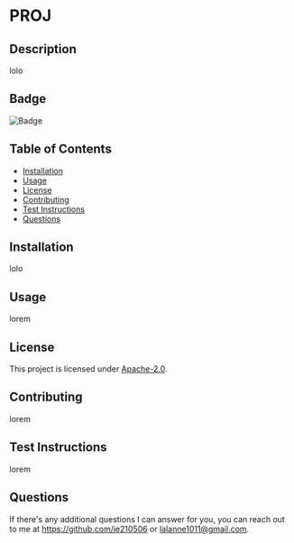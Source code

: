 
# PROJ

## Description
lolo

## Badge
![Badge](https://img.shields.io/badge/License-Apache_2.0-yellow)

## Table of Contents
- [Installation](#installation)
- [Usage](#usage)
- [License](#license)
- [Contributing](#contributing)
- [Test Instructions](#testinstructions)
- [Questions](#questions)
   
## Installation 
lolo

## Usage 
lorem

## License 
This project is licensed under [Apache-2.0](https://opensource.org/licenses/Apache-2.0). 

## Contributing 
lorem

## Test Instructions 
lorem

## Questions 
If there's any additional questions I can answer for you, you can reach out to me at https://github.com/je210506 or [lalanne1011@gmail.com](mailto:lalanne1011@gmail.com).
   
   